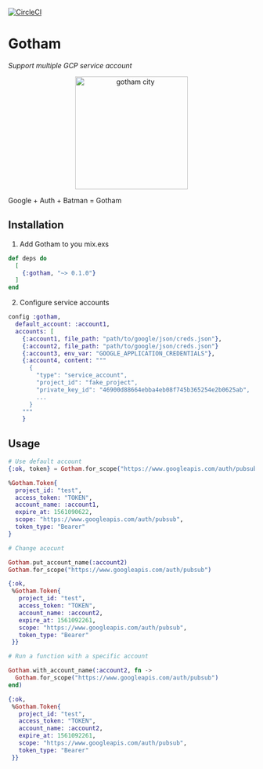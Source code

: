 [![CircleCI](https://circleci.com/gh/xingxing/gotham/tree/master.svg?style=svg)](https://circleci.com/gh/xingxing/gotham/tree/master)

# Gotham

*Support multiple GCP service account*

<p align="center">
  <img width="230" height="230" src="https://user-images.githubusercontent.com/120734/60244733-9a01ef80-98ed-11e9-91cd-54e0b864f82f.png" alt="gotham city">
</p>

Google + Auth + Batman = Gotham

[](https://user-images.githubusercontent.com/120734/60244733-9a01ef80-98ed-11e9-91cd-54e0b864f82f.png)

## Installation

1. Add Gotham to you mix.exs
```elixir
def deps do
  [
    {:gotham, "~> 0.1.0"}
  ]
end
```

2. Configure service accounts
```elixir
config :gotham,
  default_account: :account1,
  accounts: [
    {:account1, file_path: "path/to/google/json/creds.json"},
    {:account2, file_path: "path/to/google/json/creds.json"}
    {:account3, env_var: "GOOGLE_APPLICATION_CREDENTIALS"},
    {:account4, content: """
      {
        "type": "service_account",
        "project_id": "fake_project",
        "private_key_id": "46900d88664ebba4eb08f745b365254e2b0625ab",
        ...
      }
    """
    }
```


## Usage

```elixir
# Use default account
{:ok, token} = Gotham.for_scope("https://www.googleapis.com/auth/pubsub")

%Gotham.Token{
  project_id: "test",
  access_token: "TOKEN",
  account_name: :account1,
  expire_at: 1561090622,
  scope: "https://www.googleapis.com/auth/pubsub",
  token_type: "Bearer"
}

# Change acocunt

Gotham.put_account_name(:account2)
Gotham.for_scope("https://www.googleapis.com/auth/pubsub")

{:ok,
 %Gotham.Token{
   project_id: "test",
   access_token: "TOKEN",
   account_name: :account2,
   expire_at: 1561092261,
   scope: "https://www.googleapis.com/auth/pubsub",
   token_type: "Bearer"
 }}

# Run a function with a specific account

Gotham.with_account_name(:account2, fn ->
  Gotham.for_scope("https://www.googleapis.com/auth/pubsub")
end)

{:ok,
 %Gotham.Token{
   project_id: "test",
   access_token: "TOKEN",
   account_name: :account2,
   expire_at: 1561092261,
   scope: "https://www.googleapis.com/auth/pubsub",
   token_type: "Bearer"
 }}
```
